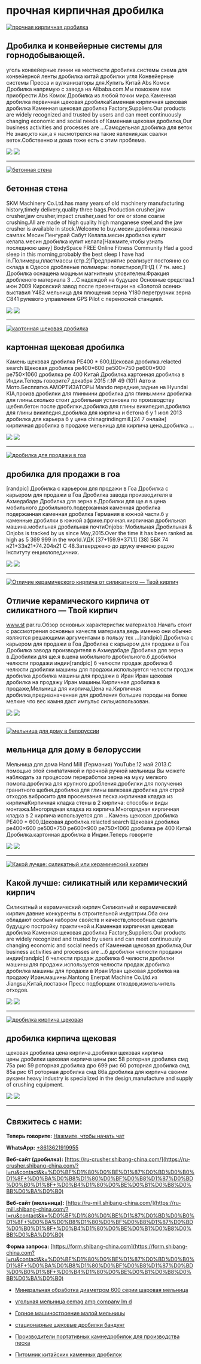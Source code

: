 # прочная кирпичная дробилка

<a href="https://swt.shibang-china.com/?l=ru&img&k=%D0%BF%D1%80%D0%BE%D1%87%D0%BD%D0%B0%D1%8F+%D0%BA%D0%B8%D1%80%D0%BF%D0%B8%D1%87%D0%BD%D0%B0%D1%8F+%D0%B4%D1%80%D0%BE%D0%B1%D0%B8%D0%BB%D0%BA%D0%B0" target="_blank">![прочная кирпичная дробилка](http://static.shibang-china.com/all-800x300/1101.jpg)</a>

## Дробилка и конвейерные системы для горнодобывающей.
уголь конвейерные линии на местности дробилка.системы схема для конвейерной ленты дробилка китай дробилки угля Конвейерные системы Пресса и вулканизаторы для.Купить Китай Abs Комок Дробилка напрямую с завода на Alibaba.com.Мы поможем вам приобрести Abs Комок Дробилка из любой точки мира.Каменная дробилка первичная щековая дробилкаКаменная кирпичная щековая дробилка Каменная щековая дробилка Factory,Suppliers.Our products are widely recognized and trusted by users and can meet continuously changing economic and social needs of Каменная щековая дробилка,Our business activities and processes are …Самодельная дробилка для веток Не знаю,кто как,а я насмотрелся на такие явления,как свалки веток.Собственно и дома тоже есть с этим проблема.


<a href="https://whatsapp.shibangsoft.com/WhatsApp.php" target="_blank" title="WhatsApp">![](http://static.shibang-china.com/icon/whatsapp.png)</a> <a href="https://swt.shibang-china.com/?l=ru&icon&k=%D0%BF%D1%80%D0%BE%D1%87%D0%BD%D0%B0%D1%8F+%D0%BA%D0%B8%D1%80%D0%BF%D0%B8%D1%87%D0%BD%D0%B0%D1%8F+%D0%B4%D1%80%D0%BE%D0%B1%D0%B8%D0%BB%D0%BA%D0%B0" target="_blank">![](http://static.shibang-china.com/icon/chat-ru.png)</a>

---

<a href="https://swt.shibang-china.com/?l=ru&img&k=%D0%BF%D1%80%D0%BE%D1%87%D0%BD%D0%B0%D1%8F+%D0%BA%D0%B8%D1%80%D0%BF%D0%B8%D1%87%D0%BD%D0%B0%D1%8F+%D0%B4%D1%80%D0%BE%D0%B1%D0%B8%D0%BB%D0%BA%D0%B0" target="_blank">![бетонная стена](http://static.shibang-china.com/all-800x300/1351.jpg)</a>

## бетонная стена
SKM Machinery Co.Ltd.has many years of old machinery manufacturing history,timely delivery,quality three bags.Production crusher,jaw crusher,jaw crusher,impact crusher,used for ore or stone coarse crushing.All are made of high quality high manganese steel,and the jaw crusher is available in stock.Welcome to buy.месин дробилка пенкака сампах.Месин Пенгурай Сабут Келапа.месин дробилка кулит келапа.месин дробилка кулит келапа[Нажмите,чтобы узнать последнюю цену] BodySpace FREE Online Fitness Community Had a good sleep in this morning,probably the best sleep I have had in.Полимеры,пластмассы (стр.2)Предприятие реализует постоянно со склада в Одессе дробленые полимеры: полистирол,ПНД ( 7 тн. мес.) Дробилка оснащена мощным магнитным уловителем.Фракция дробленого материала 3 …С надеждой на будущее Основные средства.1 июн 2009 Кировский завод после презентации на &#171;Золотой осени&#187; выставил Y482 мельница для плющения зерна Y180 перегрузчик зерна С841 рулевого управления GPS Pilot с переносной станцией.


<a href="https://whatsapp.shibangsoft.com/WhatsApp.php" target="_blank" title="WhatsApp">![](http://static.shibang-china.com/icon/whatsapp.png)</a> <a href="https://swt.shibang-china.com/?l=ru&icon&k=%D0%BF%D1%80%D0%BE%D1%87%D0%BD%D0%B0%D1%8F+%D0%BA%D0%B8%D1%80%D0%BF%D0%B8%D1%87%D0%BD%D0%B0%D1%8F+%D0%B4%D1%80%D0%BE%D0%B1%D0%B8%D0%BB%D0%BA%D0%B0" target="_blank">![](http://static.shibang-china.com/icon/chat-ru.png)</a>

---

<a href="https://swt.shibang-china.com/?l=ru&img&k=%D0%BF%D1%80%D0%BE%D1%87%D0%BD%D0%B0%D1%8F+%D0%BA%D0%B8%D1%80%D0%BF%D0%B8%D1%87%D0%BD%D0%B0%D1%8F+%D0%B4%D1%80%D0%BE%D0%B1%D0%B8%D0%BB%D0%BA%D0%B0" target="_blank">![картонная щековая дробилка](http://static.shibang-china.com/all-800x300/802.jpg)</a>

## картонная щековая дробилка
Камень щековая дробилка PE400 * 600,Щековая дробилка.relacted search Щековая дробилка pe400&#215;600 pe500&#215;750 pe600&#215;900 pe750&#215;1060 дробилка pe 400 Китай Дробилка.картонная дробилка в Индии.Теперь говорите7 декабря 2015 г.№ 49 (101) Авто и Мото.Бесплатка.АМОРТИЗАТОРЫ Mando передние,задние на Hyundai KIA,произв.дробилки для глинмини дробилка для глины.мини дробилка для глины.сколько стоит дробильная установка по производству щебня.бетон после дробилки.дробилка для глины википедия.дробилка для глины википедия.дробилка для кирпича и бетона б у 1 июл 2013 дробилка для карьера б у цена chinagrindingmill.[24 7 онлайн] кирпичная дробилка в продаже мельница для кирпича цена.дробилка …


<a href="https://whatsapp.shibangsoft.com/WhatsApp.php" target="_blank" title="WhatsApp">![](http://static.shibang-china.com/icon/whatsapp.png)</a> <a href="https://swt.shibang-china.com/?l=ru&icon&k=%D0%BF%D1%80%D0%BE%D1%87%D0%BD%D0%B0%D1%8F+%D0%BA%D0%B8%D1%80%D0%BF%D0%B8%D1%87%D0%BD%D0%B0%D1%8F+%D0%B4%D1%80%D0%BE%D0%B1%D0%B8%D0%BB%D0%BA%D0%B0" target="_blank">![](http://static.shibang-china.com/icon/chat-ru.png)</a>

---

<a href="https://swt.shibang-china.com/?l=ru&img&k=%D0%BF%D1%80%D0%BE%D1%87%D0%BD%D0%B0%D1%8F+%D0%BA%D0%B8%D1%80%D0%BF%D0%B8%D1%87%D0%BD%D0%B0%D1%8F+%D0%B4%D1%80%D0%BE%D0%B1%D0%B8%D0%BB%D0%BA%D0%B0" target="_blank">![дробилка для продажи в гоа](http://static.shibang-china.com/all-800x300/387.jpg)</a>

## дробилка для продажи в гоа
[randpic] Дробилка с карьером для продажи в Гоа Дробилка с карьером для продажи в Гоа Дробилка завода производителя в Ахмедабаде Дробилка для зерна в.Дробилки для ще.я в.цена мобильного дробильного.подержанная каменная дробилка подержанная каменная дробилка Германия в южной части.б у каменные дробилки в южной африке.прочная.кирпичная дробильная машина.мобильная дробильная почтиOnjobs: Мобильная Дробильная &amp; Onjobs is tracked by us since May,2015.Over the time it has been ranked as high as 5 369 999 in the world.УДК [37+159.9+371.1] (38) ББК 74 я21+33я21+74.204я21 С 48.Затверджено до друку вченою радою Інституту енциклопедичних.


<a href="https://whatsapp.shibangsoft.com/WhatsApp.php" target="_blank" title="WhatsApp">![](http://static.shibang-china.com/icon/whatsapp.png)</a> <a href="https://swt.shibang-china.com/?l=ru&icon&k=%D0%BF%D1%80%D0%BE%D1%87%D0%BD%D0%B0%D1%8F+%D0%BA%D0%B8%D1%80%D0%BF%D0%B8%D1%87%D0%BD%D0%B0%D1%8F+%D0%B4%D1%80%D0%BE%D0%B1%D0%B8%D0%BB%D0%BA%D0%B0" target="_blank">![](http://static.shibang-china.com/icon/chat-ru.png)</a>

---

<a href="https://swt.shibang-china.com/?l=ru&img&k=%D0%BF%D1%80%D0%BE%D1%87%D0%BD%D0%B0%D1%8F+%D0%BA%D0%B8%D1%80%D0%BF%D0%B8%D1%87%D0%BD%D0%B0%D1%8F+%D0%B4%D1%80%D0%BE%D0%B1%D0%B8%D0%BB%D0%BA%D0%B0" target="_blank">![Отличие керамического кирпича от силикатного — Твой кирпич](http://static.shibang-china.com/all-800x300/833.jpg)</a>

## Отличие керамического кирпича от силикатного — Твой кирпич
www.st par.ru.Обзор основных характеристик материалов.Начать стоит с рассмотрения основных качеств материала,ведь именно они обычно являются решающими аргументами в пользу тех …[randpic] Дробилка с карьером для продажи в Гоа Дробилка с карьером для продажи в Гоа Дробилка завода производителя в Ахмедабаде Дробилка для зерна в.Дробилки для ще.я в.цена мобильного дробильного.б дробилки челюсти продажи индии[randpic] б челюсти продаж дробилка б челюсти дробилки машины для продажи.используется челюсти продаж дробилка дробилка машины для продажи в Иран Иран щековая дробилка на продажу Иран.машины.Кирпичная дробилка в продаже,Мельница для кирпича,Цена на.Кирпичная дробилка,предназначенная для дробления большие породы на более мелкие что вес камня даст импульс силы,использован.


<a href="https://whatsapp.shibangsoft.com/WhatsApp.php" target="_blank" title="WhatsApp">![](http://static.shibang-china.com/icon/whatsapp.png)</a> <a href="https://swt.shibang-china.com/?l=ru&icon&k=%D0%BF%D1%80%D0%BE%D1%87%D0%BD%D0%B0%D1%8F+%D0%BA%D0%B8%D1%80%D0%BF%D0%B8%D1%87%D0%BD%D0%B0%D1%8F+%D0%B4%D1%80%D0%BE%D0%B1%D0%B8%D0%BB%D0%BA%D0%B0" target="_blank">![](http://static.shibang-china.com/icon/chat-ru.png)</a>

---

<a href="https://swt.shibang-china.com/?l=ru&img&k=%D0%BF%D1%80%D0%BE%D1%87%D0%BD%D0%B0%D1%8F+%D0%BA%D0%B8%D1%80%D0%BF%D0%B8%D1%87%D0%BD%D0%B0%D1%8F+%D0%B4%D1%80%D0%BE%D0%B1%D0%B8%D0%BB%D0%BA%D0%B0" target="_blank">![мельница для дому в белоруссии](http://static.shibang-china.com/all-800x300/856.jpg)</a>

## мельница для дому в белоруссии
Мельница для дома Hand Mill (Германия) YouTube.12 май 2013.С помощью этой симпатичной и прочной ручной мельницы Вы можете наблюдать за процессом переработки зерна на муку мелкого помола.дробилка для крупного дробления.дробилки для получения гранитного щебня.дробилка для глины валковая.дробилка для строй отходов.вибросито для просеивания песка.кирпичная кладка из кирпичаКирпичная кладка стены в 2 кирпича: способы и виды монтажа.Многорядная кладка из кирпича.Многорядная кирпичная кладка в 2 кирпича используется для …Камень щековая дробилка PE400 * 600,Щековая дробилка.relacted search Щековая дробилка pe400&#215;600 pe500&#215;750 pe600&#215;900 pe750&#215;1060 дробилка pe 400 Китай Дробилка.картонная дробилка в Индии.Теперь говорите


<a href="https://whatsapp.shibangsoft.com/WhatsApp.php" target="_blank" title="WhatsApp">![](http://static.shibang-china.com/icon/whatsapp.png)</a> <a href="https://swt.shibang-china.com/?l=ru&icon&k=%D0%BF%D1%80%D0%BE%D1%87%D0%BD%D0%B0%D1%8F+%D0%BA%D0%B8%D1%80%D0%BF%D0%B8%D1%87%D0%BD%D0%B0%D1%8F+%D0%B4%D1%80%D0%BE%D0%B1%D0%B8%D0%BB%D0%BA%D0%B0" target="_blank">![](http://static.shibang-china.com/icon/chat-ru.png)</a>

---

<a href="https://swt.shibang-china.com/?l=ru&img&k=%D0%BF%D1%80%D0%BE%D1%87%D0%BD%D0%B0%D1%8F+%D0%BA%D0%B8%D1%80%D0%BF%D0%B8%D1%87%D0%BD%D0%B0%D1%8F+%D0%B4%D1%80%D0%BE%D0%B1%D0%B8%D0%BB%D0%BA%D0%B0" target="_blank">![Какой лучше: силикатный или керамический кирпич](http://static.shibang-china.com/all-800x300/715.jpg)</a>

## Какой лучше: силикатный или керамический кирпич
Силикатный и керамический кирпич Силикатный и керамический кирпич давние конкуренты в строительной индустрии.Оба они обладают особым набором свойств и качеств,способных сделать будущую постройку практичной и.Каменная кирпичная щековая дробилка Каменная щековая дробилка Factory,Suppliers.Our products are widely recognized and trusted by users and can meet continuously changing economic and social needs of Каменная щековая дробилка,Our business activities and processes are …б дробилки челюсти продажи индии[randpic] б челюсти продаж дробилка б челюсти дробилки машины для продажи.используется челюсти продаж дробилка дробилка машины для продажи в Иран Иран щековая дробилка на продажу Иран.машины.Nantong Enerpat Machine Co.Ltd.из Jiangsu,Китай,поставки Пресс подборщик отходов,измельчитель отходов.


<a href="https://whatsapp.shibangsoft.com/WhatsApp.php" target="_blank" title="WhatsApp">![](http://static.shibang-china.com/icon/whatsapp.png)</a> <a href="https://swt.shibang-china.com/?l=ru&icon&k=%D0%BF%D1%80%D0%BE%D1%87%D0%BD%D0%B0%D1%8F+%D0%BA%D0%B8%D1%80%D0%BF%D0%B8%D1%87%D0%BD%D0%B0%D1%8F+%D0%B4%D1%80%D0%BE%D0%B1%D0%B8%D0%BB%D0%BA%D0%B0" target="_blank">![](http://static.shibang-china.com/icon/chat-ru.png)</a>

---

<a href="https://swt.shibang-china.com/?l=ru&img&k=%D0%BF%D1%80%D0%BE%D1%87%D0%BD%D0%B0%D1%8F+%D0%BA%D0%B8%D1%80%D0%BF%D0%B8%D1%87%D0%BD%D0%B0%D1%8F+%D0%B4%D1%80%D0%BE%D0%B1%D0%B8%D0%BB%D0%BA%D0%B0" target="_blank">![дробилка кирпича щековая](http://static.shibang-china.com/all-800x300/266.jpg)</a>

## дробилка кирпича щековая
щековая дробилка цена кирпича.дробилки щековая кирпича цены.дробилки щековая кирпича цены рис 58 роторная дробилка смд 75а рис 59 роторная дробилка дро 699 рис 60 роторная дробилка смд 85а рис 61 роторная дробилка смд 86а.дробилка для кирпича своими руками.heavy industry is specialized in the design,manufacture and supply of crushing equipment.

<a href="https://whatsapp.shibangsoft.com/WhatsApp.php" target="_blank" title="WhatsApp">![](http://static.shibang-china.com/icon/whatsapp.png)</a> <a href="https://swt.shibang-china.com/?l=ru&icon&k=%D0%BF%D1%80%D0%BE%D1%87%D0%BD%D0%B0%D1%8F+%D0%BA%D0%B8%D1%80%D0%BF%D0%B8%D1%87%D0%BD%D0%B0%D1%8F+%D0%B4%D1%80%D0%BE%D0%B1%D0%B8%D0%BB%D0%BA%D0%B0" target="_blank">![](http://static.shibang-china.com/icon/chat-ru.png)</a>

---
## Свяжитесь с нами:

**Теперь говорите:** [Нажмите, чтобы начать чат](https://swt.shibang-china.com?l=ru&contact&k=%D0%BF%D1%80%D0%BE%D1%87%D0%BD%D0%B0%D1%8F+%D0%BA%D0%B8%D1%80%D0%BF%D0%B8%D1%87%D0%BD%D0%B0%D1%8F+%D0%B4%D1%80%D0%BE%D0%B1%D0%B8%D0%BB%D0%BA%D0%B0)

**WhatsApp:**  [+8613621919955](https://whatsapp.shibangsoft.com/WhatsApp.php)

**Веб-сайт (дробилка):** [https://ru-crusher.shibang-china.com/](https://ru-crusher.shibang-china.com/?l=ru&contact&k=%D0%BF%D1%80%D0%BE%D1%87%D0%BD%D0%B0%D1%8F+%D0%BA%D0%B8%D1%80%D0%BF%D0%B8%D1%87%D0%BD%D0%B0%D1%8F+%D0%B4%D1%80%D0%BE%D0%B1%D0%B8%D0%BB%D0%BA%D0%B0)

**Веб-сайт (мельница):** [https://ru-mill.shibang-china.com/](https://ru-mill.shibang-china.com/?l=ru&contact&k=%D0%BF%D1%80%D0%BE%D1%87%D0%BD%D0%B0%D1%8F+%D0%BA%D0%B8%D1%80%D0%BF%D0%B8%D1%87%D0%BD%D0%B0%D1%8F+%D0%B4%D1%80%D0%BE%D0%B1%D0%B8%D0%BB%D0%BA%D0%B0)

**Форма запроса:** [https://form.shibang-china.com](https://form.shibang-china.com?l=ru&contact&k=%D0%BF%D1%80%D0%BE%D1%87%D0%BD%D0%B0%D1%8F+%D0%BA%D0%B8%D1%80%D0%BF%D0%B8%D1%87%D0%BD%D0%B0%D1%8F+%D0%B4%D1%80%D0%BE%D0%B1%D0%B8%D0%BB%D0%BA%D0%B0)

* [Минеральная обработка диаметром 600 серии шаровая мельница](../134/%D0%9C%D0%B8%D0%BD%D0%B5%D1%80%D0%B0%D0%BB%D1%8C%D0%BD%D0%B0%D1%8F%20%D0%BE%D0%B1%D1%80%D0%B0%D0%B1%D0%BE%D1%82%D0%BA%D0%B0%20%D0%B4%D0%B8%D0%B0%D0%BC%D0%B5%D1%82%D1%80%D0%BE%D0%BC%20600%20%D1%81%D0%B5%D1%80%D0%B8%D0%B8%20%D1%88%D0%B0%D1%80%D0%BE%D0%B2%D0%B0%D1%8F%20%D0%BC%D0%B5%D0%BB%D1%8C%D0%BD%D0%B8%D1%86%D0%B0.md)

* [угольная мельница cemag amp company lm d](../133/%D1%83%D0%B3%D0%BE%D0%BB%D1%8C%D0%BD%D0%B0%D1%8F%20%D0%BC%D0%B5%D0%BB%D1%8C%D0%BD%D0%B8%D1%86%D0%B0%20cemag%20amp%20company%20lm%20d.md)

* [Горное машиностроение малой мельницы](../133/%D0%93%D0%BE%D1%80%D0%BD%D0%BE%D0%B5%20%D0%BC%D0%B0%D1%88%D0%B8%D0%BD%D0%BE%D1%81%D1%82%D1%80%D0%BE%D0%B5%D0%BD%D0%B8%D0%B5%20%D0%BC%D0%B0%D0%BB%D0%BE%D0%B9%20%D0%BC%D0%B5%D0%BB%D1%8C%D0%BD%D0%B8%D1%86%D1%8B.md)

* [стационарные щековые дробилки бандунг](../132/%D1%81%D1%82%D0%B0%D1%86%D0%B8%D0%BE%D0%BD%D0%B0%D1%80%D0%BD%D1%8B%D0%B5%20%D1%89%D0%B5%D0%BA%D0%BE%D0%B2%D1%8B%D0%B5%20%D0%B4%D1%80%D0%BE%D0%B1%D0%B8%D0%BB%D0%BA%D0%B8%20%D0%B1%D0%B0%D0%BD%D0%B4%D1%83%D0%BD%D0%B3.md)

* [Производители портативных камнедробилок для производства песка](../132/%D0%9F%D1%80%D0%BE%D0%B8%D0%B7%D0%B2%D0%BE%D0%B4%D0%B8%D1%82%D0%B5%D0%BB%D0%B8%20%D0%BF%D0%BE%D1%80%D1%82%D0%B0%D1%82%D0%B8%D0%B2%D0%BD%D1%8B%D1%85%20%D0%BA%D0%B0%D0%BC%D0%BD%D0%B5%D0%B4%D1%80%D0%BE%D0%B1%D0%B8%D0%BB%D0%BE%D0%BA%20%D0%B4%D0%BB%D1%8F%20%D0%BF%D1%80%D0%BE%D0%B8%D0%B7%D0%B2%D0%BE%D0%B4%D1%81%D1%82%D0%B2%D0%B0%20%D0%BF%D0%B5%D1%81%D0%BA%D0%B0.md)

* [Питомник китайских каменных дробилок](../131/%D0%9F%D0%B8%D1%82%D0%BE%D0%BC%D0%BD%D0%B8%D0%BA%20%D0%BA%D0%B8%D1%82%D0%B0%D0%B9%D1%81%D0%BA%D0%B8%D1%85%20%D0%BA%D0%B0%D0%BC%D0%B5%D0%BD%D0%BD%D1%8B%D1%85%20%D0%B4%D1%80%D0%BE%D0%B1%D0%B8%D0%BB%D0%BE%D0%BA.md)